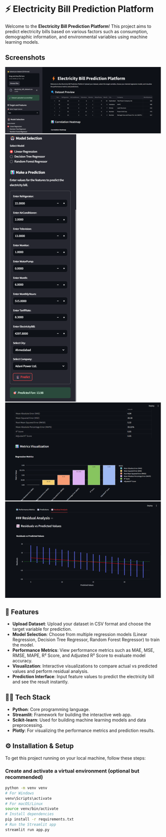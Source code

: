 # ⚡ Electricity Bill Prediction Platform

Welcome to the **Electricity Bill Prediction Platform**! This project aims to predict electricity bills based on various factors such as consumption, demographic information, and environmental variables using machine learning models.

## Screenshots
![Screenshot 1](https://github.com/Raghavchawla13/AIML-Project/blob/main/ELectricitybill1.png)
![Screenshot 2](https://github.com/Raghavchawla13/AIML-Project/blob/main/Screenshot%202025-05-08%20230738.png)
![Screenshot 3](https://github.com/Raghavchawla13/AIML-Project/blob/main/Screenshot%202025-05-08%20230850.png)
![Screenshot 4](https://github.com/Raghavchawla13/AIML-Project/blob/main/Screenshot%202025-05-08%20231018.png)



## 🚀 Features

- **Upload Dataset**: Upload your dataset in CSV format and choose the target variable for prediction.
- **Model Selection**: Choose from multiple regression models (Linear Regression, Decision Tree Regressor, Random Forest Regressor) to train the model.
- **Performance Metrics**: View performance metrics such as MAE, MSE, RMSE, MAPE, R² Score, and Adjusted R² Score to evaluate model accuracy.
- **Visualization**: Interactive visualizations to compare actual vs predicted values and perform residual analysis.
- **Prediction Interface**: Input feature values to predict the electricity bill and see the result instantly.

## 🧑‍💻 Tech Stack

- **Python**: Core programming language.
- **Streamlit**: Framework for building the interactive web app.
- **Scikit-learn**: Used for building machine learning models and data preprocessing.
- **Plotly**: For visualizing the performance metrics and prediction results.

## ⚙️ Installation & Setup

To get this project running on your local machine, follow these steps:

###  Create and activate a virtual environment (optional but recommended)
```bash
python -m venv venv
# For Windows
venv\Scripts\activate
# For macOS/Linux
source venv/bin/activate
# Install dependencies
pip install -r requirements.txt
# Run the Streamlit app
streamlit run app.py
